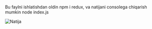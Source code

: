 Bu faylni ishlatishdan oldin npm i redux, va natijani consolega chiqarish mumkin node index.js

![Natija](https://github.com/egamovj/redux-lesson-hw/assets/134671078/f3cc61d0-91f6-4b84-a240-2bb6787c4c2a)
